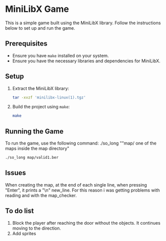 # MiniLibX Game

This is a simple game built using the MiniLibX library. Follow the instructions below to set up and run the game.

## Prerequisites

- Ensure you have `make` installed on your system.
- Ensure you have the necessary libraries and dependencies for MiniLibX.

## Setup

1. Extract the MiniLibX library:
    ```sh
    tar -xvzf 'minilibx-linux(1).tgz'
    ```

2. Build the project using `make`:
    ```sh
    make
    ```

## Running the Game

To run the game, use the following command:  ./so_long ""map/ one of the maps inside the map directory"
```sh
./so_long map/valid1.ber
```

## Issues

When creating the map, at the end of each single line, when pressing "Enter", it prints a "\n" new_line. For this reason i was
getting problems with reading and with the map_checker.

## To do list

1. Block the player after reaching the door without the objects. It continues moving to the direction.
2. Add sprites
